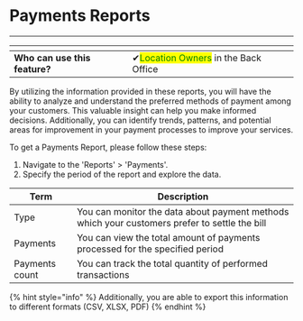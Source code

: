 # Payments Reports

***

<table data-card-size="large" data-view="cards"><thead><tr><th></th><th></th><th></th></tr></thead><tbody><tr><td><strong>Who can use this feature?</strong></td><td><span data-gb-custom-inline data-tag="emoji" data-code="2714">✔</span><mark style="color:green;">Location Owners</mark> in the Back Office</td><td></td></tr></tbody></table>

By utilizing the information provided in these reports, you will have the ability to analyze and understand the preferred methods of payment among your customers. This valuable insight can help you make informed decisions. Additionally, you can identify trends, patterns, and potential areas for improvement in your payment processes to improve your services.

To get a Payments Report, please follow these steps:

1. Navigate to the 'Reports' > 'Payments'.
2. Specify the period of the report and explore the data.

| Term           | Description                                                                                   |
| -------------- | --------------------------------------------------------------------------------------------- |
| Type           | You can monitor the data about payment methods which your customers prefer to settle the bill |
| Payments       | You can view the total amount of payments processed for the specified period                  |
| Payments count | You can track the total quantity of performed transactions                                    |

{% hint style="info" %}
Additionally, you are able to export this information to different formats (CSV, XLSX, PDF)
{% endhint %}
